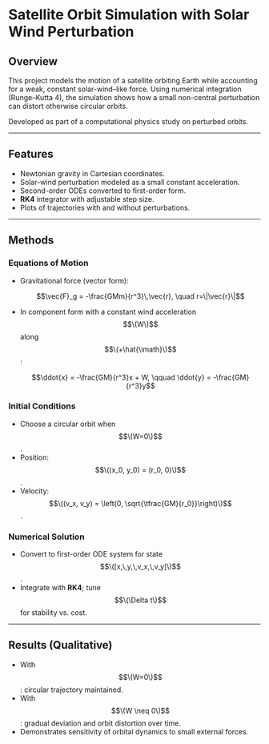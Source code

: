 # Satellite Orbit Simulation with Solar Wind Perturbation

## Overview
This project models the motion of a satellite orbiting Earth while accounting for a weak, constant solar-wind–like force. Using numerical integration (Runge–Kutta 4), the simulation shows how a small non-central perturbation can distort otherwise circular orbits.

Developed as part of a computational physics study on perturbed orbits.

---

## Features
- Newtonian gravity in Cartesian coordinates.  
- Solar-wind perturbation modeled as a small constant acceleration.  
- Second-order ODEs converted to first-order form.  
- **RK4** integrator with adjustable step size.  
- Plots of trajectories with and without perturbations.  

---

## Methods

### Equations of Motion
- Gravitational force (vector form):  

  $$\vec{F}_g = -\frac{GMm}{r^3}\,\vec{r}, \quad r=\|\vec{r}\|$$  

- In component form with a constant wind acceleration $$\(W\)$$ along $$\(+\hat{\imath}\)$$:  

  $$\ddot{x} = -\frac{GM}{r^3}x + W, \qquad \ddot{y} = -\frac{GM}{r^3}y$$  

### Initial Conditions
- Choose a circular orbit when $$\(W=0\)$$.  
- Position: $$\((x_0, y_0) = (r_0, 0)\)$$.  
- Velocity: $$\((v_x, v_y) = \left(0, \sqrt{\tfrac{GM}{r_0}}\right)\)$$.  

### Numerical Solution
- Convert to first-order ODE system for state $$\([x,\,y,\,v_x,\,v_y]\)$$.  
- Integrate with **RK4**; tune $$\(\Delta t\)$$ for stability vs. cost.  

---

## Results (Qualitative)
- With $$\(W=0\)$$: circular trajectory maintained.  
- With $$\(W \neq 0\)$$: gradual deviation and orbit distortion over time.  
- Demonstrates sensitivity of orbital dynamics to small external forces.  
